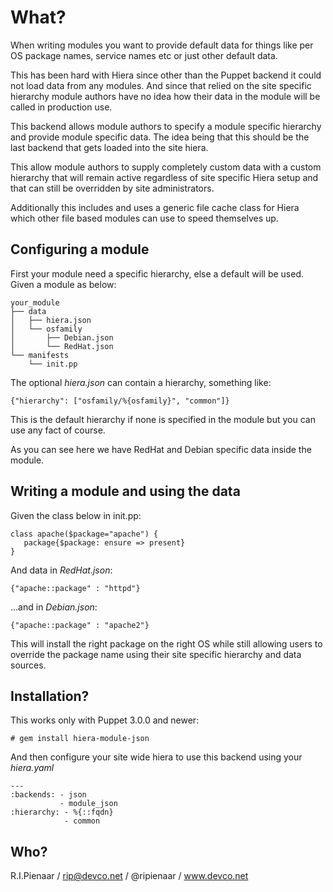 What?
=====

When writing modules you want to provide default data for things like per OS
package names, service names etc or just other default data.

This has been hard with Hiera since other than the Puppet backend it could not
load data from any modules.  And since that relied on the site specific
hierarchy module authors have no idea how their data in the module will be
called in production use.

This backend allows module authors to specify a module specific hierarchy and
provide module specific data.  The idea being that this should be the last
backend that gets loaded into the site hiera.

This allow module authors to supply completely custom data with a custom
hierarchy that will remain active regardless of site specific Hiera setup and
that can still be overridden by site administrators.

Additionally this includes and uses a generic file cache class for Hiera which
other file based modules can use to speed themselves up.

Configuring a module
--------------------

First your module need a specific hierarchy, else a default will be used.
Given a module as below:

    your_module
    ├── data
    │   ├── hiera.json
    │   └── osfamily
    │       ├── Debian.json
    │       └── RedHat.json
    └── manifests
        └── init.pp

The optional *hiera.json* can contain a hierarchy, something like:

    {"hierarchy": ["osfamily/%{osfamily}", "common"]}

This is the default hierarchy if none is specified in the module but you can
use any fact of course.

As you can see here we have RedHat and Debian specific data inside the module.

Writing a module and using the data
-----------------------------------

Given the class below in init.pp:

    class apache($package="apache") {
       package{$package: ensure => present}
    }

And data in *RedHat.json*:

    {"apache::package" : "httpd"}

...and in *Debian.json*:

    {"apache::package" : "apache2"}

This will install the right package on the right OS while still allowing users
to override the package name using their site specific hierarchy and data
sources.

Installation?
-------------

This works only with Puppet 3.0.0 and newer:

    # gem install hiera-module-json

And then configure your site wide hiera to use this backend using your *hiera.yaml*

    ---
    :backends: - json
               - module_json
    :hierarchy: - %{::fqdn}
                - common

Who?
----

R.I.Pienaar / rip@devco.net / @ripienaar / www.devco.net

